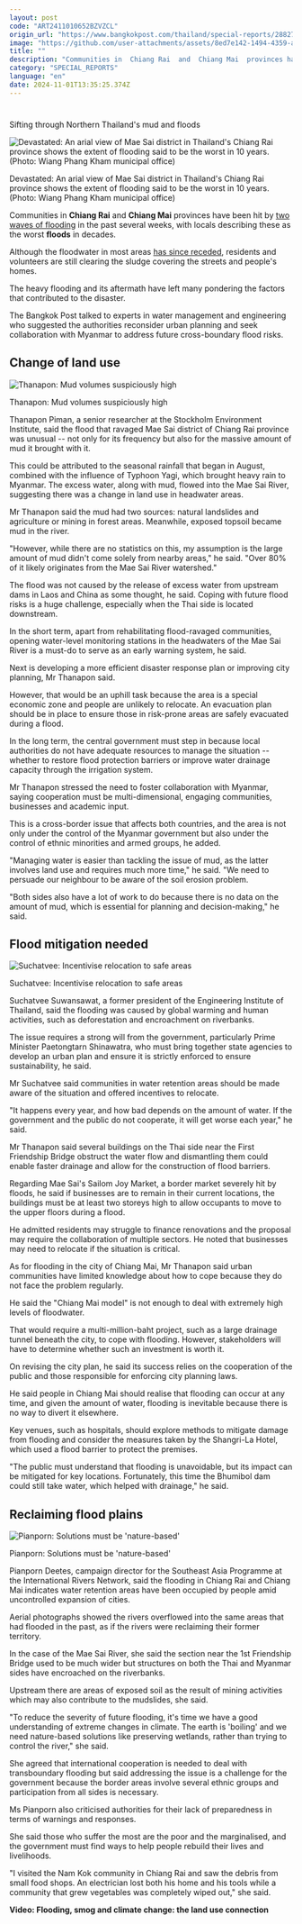 ```yaml
---
layout: post
code: "ART2411010652BZVZCL"
origin_url: "https://www.bangkokpost.com/thailand/special-reports/2882763/sifting-through-northern-thailands-mud-and-floods"
image: "https://github.com/user-attachments/assets/8ed7e142-1494-4359-a225-60cd07018766"
title: ""
description: "Communities in  Chiang Rai  and  Chiang Mai  provinces have been hit by  two waves of flooding  in the past several weeks, with locals describing these as the worst  floods  in decades."
category: "SPECIAL_REPORTS"
language: "en"
date: 2024-11-01T13:35:25.374Z
---
```


# 

Sifting through Northern Thailand's mud and floods

![Devastated: An arial view of Mae Sai district in Thailand's Chiang Rai province shows the extent of flooding said to be the worst in 10 years. (Photo: Wiang Phang Kham municipal office)](https://github.com/user-attachments/assets/555697ec-2d7b-4a33-8433-3e4ba606f729)

Devastated: An arial view of Mae Sai district in Thailand's Chiang Rai province shows the extent of flooding said to be the worst in 10 years. (Photo: Wiang Phang Kham municipal office)

Communities in **Chiang Rai** and **Chiang Mai** provinces have been hit by [two waves of flooding](https://www.bangkokpost.com/thailand/general/2878487/at-least-2-dead-as-flood-victims-await-evacuation-in-chiang-mai) in the past several weeks, with locals describing these as the worst **floods** in decades.

Although the floodwater in most areas [has since receded](https://www.bangkokpost.com/thailand/general/2879008/cleanup-begins-in-chiang-mai-as-flood-recedes), residents and volunteers are still clearing the sludge covering the streets and people's homes.

The heavy flooding and its aftermath have left many pondering the factors that contributed to the disaster.

The Bangkok Post talked to experts in water management and engineering who suggested the authorities reconsider urban planning and seek collaboration with Myanmar to address future cross-boundary flood risks.

Change of land use
------------------

![Thanapon: Mud volumes suspiciously high](https://github.com/user-attachments/assets/a5d107ea-736e-46af-beac-e97329d23908)

Thanapon: Mud volumes suspiciously high

Thanapon Piman, a senior researcher at the Stockholm Environment Institute, said the flood that ravaged Mae Sai district of Chiang Rai province was unusual -- not only for its frequency but also for the massive amount of mud it brought with it.

This could be attributed to the seasonal rainfall that began in August, combined with the influence of Typhoon Yagi, which brought heavy rain to Myanmar. The excess water, along with mud, flowed into the Mae Sai River, suggesting there was a change in land use in headwater areas.

Mr Thanapon said the mud had two sources: natural landslides and agriculture or mining in forest areas. Meanwhile, exposed topsoil became mud in the river.

"However, while there are no statistics on this, my assumption is the large amount of mud didn't come solely from nearby areas," he said. "Over 80% of it likely originates from the Mae Sai River watershed."

The flood was not caused by the release of excess water from upstream dams in Laos and China as some thought, he said. Coping with future flood risks is a huge challenge, especially when the Thai side is located downstream.

In the short term, apart from rehabilitating flood-ravaged communities, opening water-level monitoring stations in the headwaters of the Mae Sai River is a must-do to serve as an early warning system, he said.

Next is developing a more efficient disaster response plan or improving city planning, Mr Thanapon said.

However, that would be an uphill task because the area is a special economic zone and people are unlikely to relocate. An evacuation plan should be in place to ensure those in risk-prone areas are safely evacuated during a flood.

In the long term, the central government must step in because local authorities do not have adequate resources to manage the situation -- whether to restore flood protection barriers or improve water drainage capacity through the irrigation system.

Mr Thanapon stressed the need to foster collaboration with Myanmar, saying cooperation must be multi-dimensional, engaging communities, businesses and academic input.

This is a cross-border issue that affects both countries, and the area is not only under the control of the Myanmar government but also under the control of ethnic minorities and armed groups, he added.

"Managing water is easier than tackling the issue of mud, as the latter involves land use and requires much more time," he said. "We need to persuade our neighbour to be aware of the soil erosion problem.

"Both sides also have a lot of work to do because there is no data on the amount of mud, which is essential for planning and decision-making," he said.

Flood mitigation needed
-----------------------

![Suchatvee: Incentivise relocation to safe areas](https://github.com/user-attachments/assets/331ea3ec-9e4e-4f50-91e2-4c6c0fb8db35)

Suchatvee: Incentivise relocation to safe areas

Suchatvee Suwansawat, a former president of the Engineering Institute of Thailand, said the flooding was caused by global warming and human activities, such as deforestation and encroachment on riverbanks.

The issue requires a strong will from the government, particularly Prime Minister Paetongtarn Shinawatra, who must bring together state agencies to develop an urban plan and ensure it is strictly enforced to ensure sustainability, he said.

Mr Suchatvee said communities in water retention areas should be made aware of the situation and offered incentives to relocate.

"It happens every year, and how bad depends on the amount of water. If the government and the public do not cooperate, it will get worse each year," he said.

Mr Thanapon said several buildings on the Thai side near the First Friendship Bridge obstruct the water flow and dismantling them could enable faster drainage and allow for the construction of flood barriers.

Regarding Mae Sai's Sailom Joy Market, a border market severely hit by floods, he said if businesses are to remain in their current locations, the buildings must be at least two storeys high to allow occupants to move to the upper floors during a flood.

He admitted residents may struggle to finance renovations and the proposal may require the collaboration of multiple sectors. He noted that businesses may need to relocate if the situation is critical.

As for flooding in the city of Chiang Mai, Mr Thanapon said urban communities have limited knowledge about how to cope because they do not face the problem regularly.

He said the "Chiang Mai model" is not enough to deal with extremely high levels of floodwater.

That would require a multi-million-baht project, such as a large drainage tunnel beneath the city, to cope with flooding. However, stakeholders will have to determine whether such an investment is worth it.

On revising the city plan, he said its success relies on the cooperation of the public and those responsible for enforcing city planning laws.

He said people in Chiang Mai should realise that flooding can occur at any time, and given the amount of water, flooding is inevitable because there is no way to divert it elsewhere.

Key venues, such as hospitals, should explore methods to mitigate damage from flooding and consider the measures taken by the Shangri-La Hotel, which used a flood barrier to protect the premises.

"The public must understand that flooding is unavoidable, but its impact can be mitigated for key locations. Fortunately, this time the Bhumibol dam could still take water, which helped with drainage," he said.

Reclaiming flood plains
-----------------------

![Pianporn: Solutions must be 'nature-based'](https://github.com/user-attachments/assets/1c5b084a-07b4-46b5-a8d3-2ff878c5b4e6)

Pianporn: Solutions must be 'nature-based'

Pianporn Deetes, campaign director for the Southeast Asia Programme at the International Rivers Network, said the flooding in Chiang Rai and Chiang Mai indicates water retention areas have been occupied by people amid uncontrolled expansion of cities.

Aerial photographs showed the rivers overflowed into the same areas that had flooded in the past, as if the rivers were reclaiming their former territory.

In the case of the Mae Sai River, she said the section near the 1st Friendship Bridge used to be much wider but structures on both the Thai and Myanmar sides have encroached on the riverbanks.

Upstream there are areas of exposed soil as the result of mining activities which may also contribute to the mudslides, she said.

"To reduce the severity of future flooding, it's time we have a good understanding of extreme changes in climate. The earth is 'boiling' and we need nature-based solutions like preserving wetlands, rather than trying to control the river," she said.

She agreed that international cooperation is needed to deal with transboundary flooding but said addressing the issue is a challenge for the government because the border areas involve several ethnic groups and participation from all sides is necessary.

Ms Pianporn also criticised authorities for their lack of preparedness in terms of warnings and responses.

She said those who suffer the most are the poor and the marginalised, and the government must find ways to help people rebuild their lives and livelihoods.

"I visited the Nam Kok community in Chiang Rai and saw the debris from small food shops. An electrician lost both his home and his tools while a community that grew vegetables was completely wiped out," she said.

**Video: Flooding, smog and climate change: the land use connection**